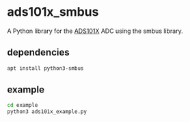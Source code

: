# ads101x_smbus
A Python library for the [ADS101X](https://www.ti.com/product/ja-jp/ADS1015) ADC using the smbus library.

## dependencies

```bash
apt install python3-smbus
```

## example

```bash
cd example
python3 ads101x_example.py
```
